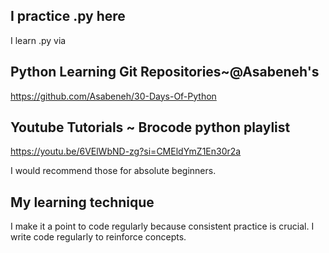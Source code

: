 ##     I practice .py here

I learn .py via

## Python Learning Git Repositories~@Asabeneh's
https://github.com/Asabeneh/30-Days-Of-Python 

## Youtube Tutorials ~ Brocode python playlist
https://youtu.be/6VElWbND-zg?si=CMEldYmZ1En30r2a

I would recommend those for absolute beginners.

## My learning technique
I make it a point to code regularly because consistent practice is crucial.
I write code regularly to reinforce concepts.
